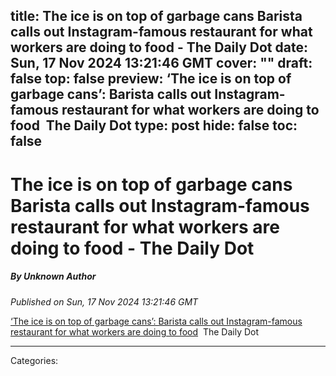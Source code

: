 title: The ice is on top of garbage cans Barista calls out Instagram-famous restaurant for what workers are doing to food - The Daily Dot
date: Sun, 17 Nov 2024 13:21:46 GMT
cover: ""
draft: false
top: false
preview: ‘The ice is on top of garbage cans’: Barista calls out Instagram-famous restaurant for what workers are doing to food&nbsp;&nbsp;The Daily Dot
type: post
hide: false
toc: false
---

# The ice is on top of garbage cans Barista calls out Instagram-famous restaurant for what workers are doing to food - The Daily Dot
##### By Unknown Author
_Published on Sun, 17 Nov 2024 13:21:46 GMT_

[‘The ice is on top of garbage cans’: Barista calls out Instagram-famous restaurant for what workers are doing to food](https://news.google.com/rss/articles/CBMijgFBVV95cUxQekZJVTJacFpmMXdBdXBRLXpBRXoyMTJyRGVDZWVYV0FpVHRSYmdFdUdmUzNCQm9mM1czeDJRb3VXVllyMHhnZUpILUtuRC1Fcl80ejYzNlNtMk41d2o3UEp1aTAwWllrM3hLSi1oalJSbU1mY2ZabUtvRk40YzhyclBUdFlMR0VmS1ZRaUZR0gGTAUFVX3lxTFBGVEcyc1lSbEJnanAybXJwZExwNTNKeXBZUHh5d3dqLVQzWFZKRVZBSi1KaHlqVWE0ZTRrVHdRY3ZxNXIydHk0ei03X0hYZU1ZQ29GQWtvS1dEQ2RNY3RhX2doNC1QNTVBOEphMmUtWUJkWThzU2xJM2txQ3AzdDFlaHpheVdTUGVnX0h0ZkNJeE1UNA?oc=5)  The Daily Dot

---
Categories: 
